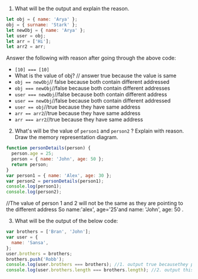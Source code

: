 1. What will be the output and explain the reason.

```js
let obj = { name: 'Arya' };
obj = { surname: 'Stark' };
let newObj = { name: 'Arya' };
let user = obj;
let arr = ['Hi'];
let arr2 = arr;
```

Answer the following with reason after going through the above code:

- `[10] === [10]`
- What is the value of obj? // answer true because the value is same
- `obj == newObj`// false because both contain different addressed
- `obj === newObj`//false because both contain different addresses
- `user === newObj`//false because both contain different address
- `user == newObj`//false because both contain different addressed
- `user == obj`//true because they have same address
- `arr == arr2`//true because they have same address
- `arr === arr2`//true because they have same address

2. What's will be the value of `person1` and `person2` ? Explain with reason. Draw the memory representation diagram.

<!-- To add this image here use ![name](./hello.jpg) -->

```js
function personDetails(person) {
  person.age = 25;
  person = { name: 'John', age: 50 };
  return person;
}
var person1 = { name: 'Alex', age: 30 };
var person2 = personDetails(person1);
console.log(person1);
console.log(person2);
```
//The value of person 1 and 2 will not be the same as they are pointing to the different address So name:'alex', age='25'and name: 'John', age: 50 .

3. What will be the output of the below code:

```js
var brothers = ['Bran', 'John'];
var user = {
  name: 'Sansa',
};
user.brothers = brothers;
brothers.push('Robb');
console.log(user.brothers === brothers); //1. output true becausethey point o the same address and hence they are same and the output will be 'bran', 'john' and 'robb'.
console.log(user.brothers.length === brothers.length); //2. output this condition is also true as they both have the same adress and the length will be 3.
```
